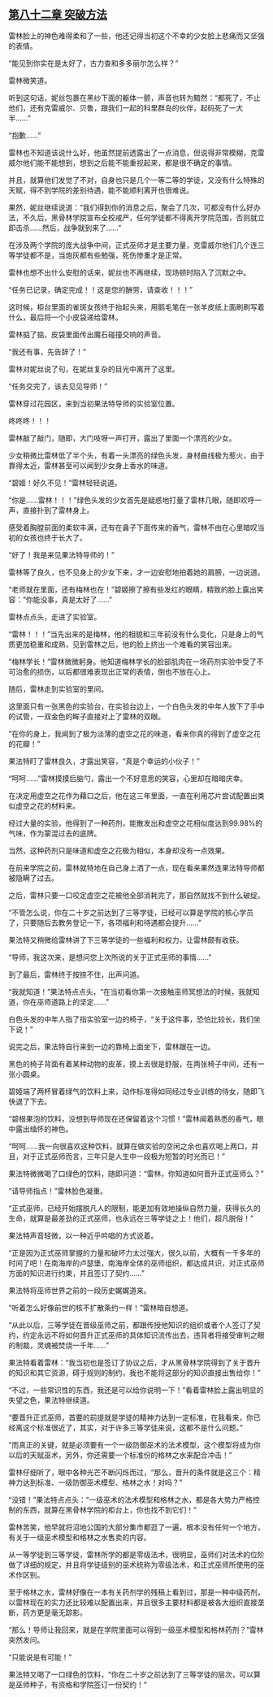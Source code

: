 ## [第八十二章 突破方法](https://www.xxbiquge.com/11_11222/5428863.html)


  雷林脸上的神色难得柔和了一些，他还记得当初这个不幸的少女脸上悲痛而又坚强的表情。

  “能见到你实在是太好了，古力查和多多丽尔怎么样？”

  雷林微笑道。

  听到这句话，妮丝包裹在黑纱下面的躯体一颤，声音也转为黯然：“都死了，不止他们，还有克雷威尔、贝鲁，跟我们一起的科里群岛的伙伴，起码死了一大半……”

  “抱歉……”

  雷林也不知道该说什么好，他虽然提前透露出了一点消息，但说得非常模糊，克雷威尔他们能不能想到，想到之后能不能重视起来，都是很不确定的事情。

  并且，就算他们发觉了不对，自身也只是几个一等二等的学徒，又没有什么特殊的天赋，得不到学院的差别待遇，能不能顺利离开也很难说。

  果然，妮丝继续说道：“我们得到你的消息之后，聚会了几次，可都没有什么好办法，不久后，黑骨林学院宣布全校戒严，任何学徒都不得离开学院范围，否则就立即击杀……然后，战争就到来了……”

  在涉及两个学院的庞大战争中间，正式巫师才是主要力量，克雷威尔他们几个连三等学徒都不是，当炮灰都有些勉强，死伤惨重才是正常。

  雷林也想不出什么安慰的话来，妮丝也不再继续，现场顿时陷入了沉默之中。

  “任务已记录，确定完成！！这是您的酬劳，请查收！！！”

  这时候，柜台里面的雀斑女孩终于抬起头来，用鹅毛笔在一张羊皮纸上面刷刷写着什么，最后将一个小皮袋递给雷林。

  雷林掂了掂，皮袋里面传出魔石碰撞交响的声音。

  “我还有事，先告辞了！”

  雷林对妮丝说了句，在妮丝复杂的目光中离开了这里。

  “任务交完了，该去见见导师！”

  雷林穿过花园区，来到当初果法特导师的实验室位置。

  咚咚咚！！！

  雷林敲了敲门，随即，大门吱呀一声打开，露出了里面一个漂亮的少女。

  少女稍微比雷林低了半个头，有着一头漂亮的绿色头发，身材曲线极为惹火，由于靠得太近，雷林甚至可以闻到少女身上香水的味道。

  “碧姬！好久不见！”雷林轻轻说道。

  “你是……雷林！！！”绿色头发的少女首先是疑惑地打量了雷林几眼，随即欢呼一声，直接扑到了雷林身上。

  感受着胸膛前面的柔软丰满，还有在鼻子下面传来的香气，雷林不由在心里暗叹当初的女孩也终于长大了。

  “好了！我是来见果法特导师的！”

  雷林等了良久，也不见身上的少女下来，才一边安慰地拍着她的肩膀，一边说道。

  “老师就在里面，还有梅林也在！”碧姬擦了擦有些发红的眼睛，精致的脸上露出笑容：“你能没事，真是太好了……”

  雷林点点头，走进了实验室。

  “雷林！！！”当先出来的是梅林，他的相貌和三年前没有什么变化，只是身上的气质更加稳重和成熟，见到雷林之后，他的脸上挤出一个难看的笑容出来。

  “梅林学长！”雷林微微躬身。他知道梅林学长的脸部肌肉在一场药剂实验中受了不可治愈的损伤，以后都很难表现出正常的表情，倒也不放在心上。

  随后，雷林走到实验室的里间。

  这里面只有一张黑色的实验台，在实验台边上，一个白色头发的中年人放下了手中的试管，一双金色的眸子直接对上了雷林的双眼。

  “在你的身上，我闻到了极为淡薄的虚空之花的味道，看来你真的得到了虚空之花的花瓣！”

  果法特盯了雷林良久，才露出笑容，“真是个幸运的小伙子！”

  “呵呵……”雷林摸摸后脑勺，露出一个不好意思的笑容，心里却在暗暗庆幸。

  在决定用虚空之花作为藉口之后，他在这三年里面，一直在利用芯片尝试配置出类似虚空之花的材料来。

  经过大量的实验，他得到了一种药剂，能散发出和虚空之花相似度达到99.98%的气味，作为蒙混过去的底牌。

  当然，这种药剂只是味道和虚空之花极为相似，本身却没有一点效果。

  在前来学院之前，雷林就特地在自己身上洒了一点，现在看来果然连果法特导师都被隐瞒了过去。

  之后，雷林只要一口咬定虚空之花被他全部消耗完了，那自然就找不到什么破绽。

  “不管怎么说，你在二十岁之前达到了三等学徒，已经可以算是学院的核心学员了，只要随后去教务登记一下，各项福利和待遇都会提升……”

  果法特又稍微给雷林讲了下三等学徒的一些福利和权力，让雷林颇有收获。

  “导师，我这次来，是想问您上次所说的关于正式巫师的事情……”

  到了最后，雷林终于按捺不住，出声问道。

  “我就知道！”果法特点点头，“在当初看你第一次接触巫师冥想法的时候，我就知道，你在巫师道路上的坚定……”

  白色头发的中年人指了指实验室一边的椅子，“关于这件事，恐怕比较长，我们坐下说！”

  说完之后，果法特自行来到一边的靠椅上面坐下，雷林跟在一边。

  黑色的椅子背面有着某种动物的皮革，摸上去很是舒服，在两张椅子中间，还有一张小圆桌。

  碧姬端了两杯冒着绿气的饮料上来，动作标准得如同经过专业训练的侍女，随即飞快退了下去。

  “碧根果泡的饮料，没想到导师现在还保留着这个习惯！”雷林闻着熟悉的香气，眼中露出缅怀的神色。

  “呵呵……我一向很喜欢这种饮料，就算在做实验的空闲之余也喜欢喝上两口，并且，对于正式巫师而言，三年只是人生中一段极为短暂的时光而已！”

  果法特微微喝了口绿色的饮料，随即问道：“雷林，你知道如何晋升正式巫师么？”

  “请导师指点！”雷林脸色凝重。

  “正式巫师，已经开始摆脱凡人的限制，能更加有效地操纵自然力量，获得长久的生命，就算是最差劲的正式巫师，也永远在三等学徒之上！他们，超凡脱俗！”

  果法特声音轻微，以一种近乎吟唱的方式说着。

  “正是因为正式巫师掌握的力量和破坏力太过强大，很久以前，大概有一千多年的时间了吧！在南海岸的卢瑟堡，南海岸全体的巫师组织，都达成共识，对正式巫师方面的知识进行约束，并且签订了契约……”

  果法特将巫师世界之前的一段历史娓娓道来。

  “听着怎么好像前世的核不扩散条约一样！”雷林暗自想道。

  “从此以后，三等学徒在晋级巫师之前，都跟传授他知识的组织或者个人签订了契约，约定永远不将如何晋升正式巫师的具体知识流传出去，违背者将接受审判之眼的制裁，灵魂被焚烧一千年……”

  果法特看着雷林：“我当初也是签订了协议之后，才从黑骨林学院得到了关于晋升的知识和其它资源，碍于规则的制约，我也不能将这部分的知识直接出售给你！”

  “不过，一些常识性的东西，我还是可以给你说明一下！”看着雷林脸上露出明显的失望之色，果法特继续道。

  “要晋升正式巫师，首要的前提就是学徒的精神力达到一定标准，在我看来，你已经离这个标准很近了，其实，对于许多三等学徒来说，这都不是什么问题。”

  “而真正的关键，就是必须要有一个一级防御巫术的法术模型，这个模型将成为你以后的天赋巫术，另外，你还需要一个标准份的格林之水来配合冲击！”

  雷林仔细听了，眼中各种光芒不断闪烁而过，“那么，晋升的条件就是这三个：精神力达到标准、一级防御巫术模型、格林之水！对吗？”

  “没错！”果法特点点头：“一级巫术的法术模型和格林之水，都是各大势力严格控制的东西，就算在黑骨林学院的柜台上，你也找不到它们！”

  雷林苦笑，他早就将沼地公国的大部分集市都逛了一遍，根本没有任何一个地方，有关于一级巫术模型和格林之水售卖的内容。

  从一等学徒到三等学徒，雷林所学的都是零级法术，很明显，巫师们对法术的位阶做了详细的规定，并且将学徒级别的巫术统称为零级法术，和正式巫师所使用的巫术作区别。

  至于格林之水，雷林好像在一本有关药剂学的残稿上看到过，那是一种中级药剂，以雷林现在的实力还比较难以配置出来，并且很多主要材料都是被各大组织直接垄断，药方更是毫无踪影。

  “那么！导师让我回来，就是在学院里面可以得到一级巫术模型和格林药剂？”雷林突然发问。

  “只能说是有可能！”

  果法特又喝了一口绿色的饮料，“你在二十岁之前达到了三等学徒的层次，可以算是巫师种子，有资格和学院签订一份契约！”
